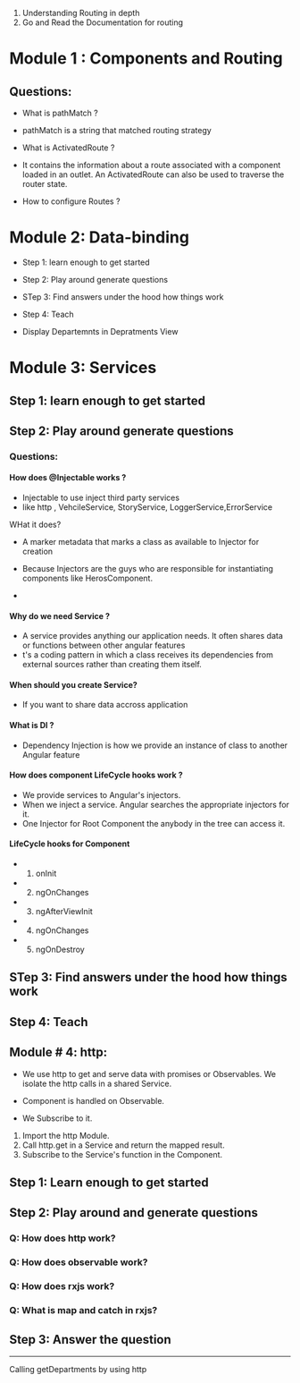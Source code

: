 1. Understanding Routing in depth
2. Go and Read the Documentation for routing


# Module 1 : Components and Routing

## Questions:

- What is pathMatch ?
- pathMatch is a string that matched routing strategy

- What is ActivatedRoute ?
- It contains the information about a route associated with a component
loaded in an outlet. An ActivatedRoute can also be used to traverse
the router state.

- How to configure Routes ?

# Module 2: Data-binding

- Step 1: learn enough to get started
- Step 2: Play around generate questions
- STep 3: Find answers under the hood how things work
- Step 4: Teach

- Display Departemnts in Depratments View

# Module 3: Services

## Step 1: learn enough to get started

## Step 2: Play around generate questions
 
 
 ### Questions:
 
#### How does @Injectable works ?
 
 - Injectable to use inject third party services
 - like http , VehcileService, StoryService, LoggerService,ErrorService
 
  WHat it does?
 
 - A marker metadata that marks a class as available to Injector
 for creation
 
 - Because Injectors are the guys who are responsible for instantiating
 components like HerosComponent.
 
 - 
 
 #### Why do we need Service ?
  
  - A service provides anything our application needs. 
  It often shares data or functions between other angular 
  features
  - t's a coding pattern in which a class receives its dependencies from external sources rather than creating them itself.
  
  
 #### When should you create Service?
 
  - If you want to share data accross application 
 
 #### What is DI ?
 
 - Dependency Injection is how we provide an instance of class
 to another Angular feature
 
 
 #### How does component LifeCycle hooks work ?
 
  - We provide services to Angular's injectors.
  - When we inject a service. Angular searches the appropriate
  injectors for it.
  - One Injector for Root Component the anybody in the tree can 
  access it.
  
 
 #### LifeCycle hooks for Component
  
  - 1. onInit
  - 2. ngOnChanges
  - 3. ngAfterViewInit
  - 4. ngOnChanges
  - 5. ngOnDestroy 
 
## STep 3: Find answers under the hood how things work


## Step 4: Teach


## Module # 4: http:

-  We use http to get and serve data with promises or Observables. We isolate
the http calls in a shared Service.

- Component is handled on Observable.

- We Subscribe to it.

1. Import the http Module.
2. Call http.get in a Service and return the mapped result.
3. Subscribe to the Service's function in the Component.


## Step 1: Learn enough to get started

## Step 2: Play around and generate questions

 ### Q: How does http work?
  
 ### Q: How does observable work?
     
 ### Q: How does rxjs work?
    
 ### Q: What is map and catch in rxjs?
    
    
    
 

## Step 3: Answer the question


-----
Calling getDepartments by using http